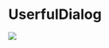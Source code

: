 # UserfulDialog
[![](https://jitpack.io/v/NoEndToLF/UsefulDialog.svg)](https://jitpack.io/#NoEndToLF/UsefulDialog)